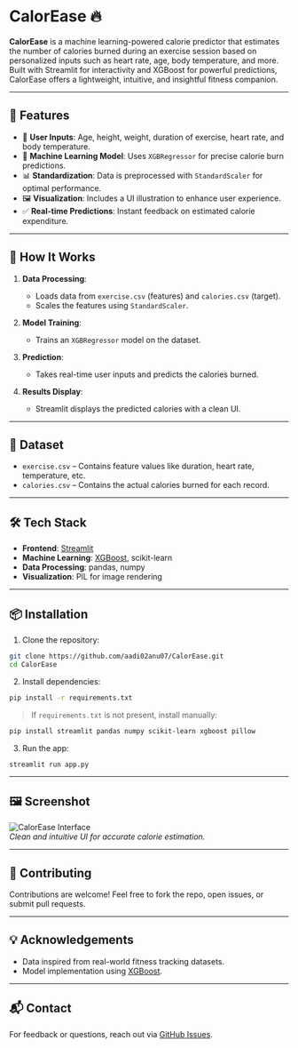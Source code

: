 # CalorEase 🔥

**CalorEase** is a machine learning-powered calorie predictor that estimates the number of calories burned during an exercise session based on personalized inputs such as heart rate, age, body temperature, and more. Built with Streamlit for interactivity and XGBoost for powerful predictions, CalorEase offers a lightweight, intuitive, and insightful fitness companion.

---

## 🚀 Features

- 🔢 **User Inputs**: Age, height, weight, duration of exercise, heart rate, and body temperature.
- 🤖 **Machine Learning Model**: Uses `XGBRegressor` for precise calorie burn predictions.
- 📊 **Standardization**: Data is preprocessed with `StandardScaler` for optimal performance.
- 🖼️ **Visualization**: Includes a UI illustration to enhance user experience.
- ✅ **Real-time Predictions**: Instant feedback on estimated calorie expenditure.

---

## 🧠 How It Works

1. **Data Processing**:
   - Loads data from `exercise.csv` (features) and `calories.csv` (target).
   - Scales the features using `StandardScaler`.

2. **Model Training**:
   - Trains an `XGBRegressor` model on the dataset.

3. **Prediction**:
   - Takes real-time user inputs and predicts the calories burned.

4. **Results Display**:
   - Streamlit displays the predicted calories with a clean UI.

---

## 📂 Dataset

- `exercise.csv` – Contains feature values like duration, heart rate, temperature, etc.
- `calories.csv` – Contains the actual calories burned for each record.

---

## 🛠️ Tech Stack

- **Frontend**: [Streamlit](https://streamlit.io/)
- **Machine Learning**: [XGBoost](https://xgboost.readthedocs.io/en/stable/), scikit-learn
- **Data Processing**: pandas, numpy
- **Visualization**: PIL for image rendering

---

## 📦 Installation

1. Clone the repository:

```bash
git clone https://github.com/aadi02anu07/CalorEase.git
cd CalorEase
```

2. Install dependencies:

```bash
pip install -r requirements.txt
```

> If `requirements.txt` is not present, install manually:

```bash
pip install streamlit pandas numpy scikit-learn xgboost pillow
```

3. Run the app:

```bash
streamlit run app.py
```

---

## 🖼️ Screenshot

![CalorEase Interface](./assets/example.png)  
*Clean and intuitive UI for accurate calorie estimation.*

---

## 🤝 Contributing

Contributions are welcome! Feel free to fork the repo, open issues, or submit pull requests.

---


## 💡 Acknowledgements

- Data inspired from real-world fitness tracking datasets.
- Model implementation using [XGBoost](https://xgboost.ai/).

---

## 📬 Contact

For feedback or questions, reach out via [GitHub Issues](https://github.com/aadi02anu07/CalorEase/issues).
